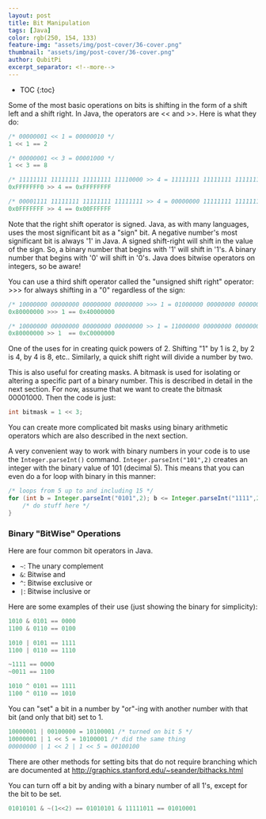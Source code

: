 ```yaml
---
layout: post
title: Bit Manipulation
tags: [Java]
color: rgb(250, 154, 133)
feature-img: "assets/img/post-cover/36-cover.png"
thumbnail: "assets/img/post-cover/36-cover.png"
author: QubitPi
excerpt_separator: <!--more-->
---
```


<!--more-->

* TOC
{:toc}

Some of the most basic operations on bits is shifting in the form of a shift left and a shift right. In Java, the
operators are << and >>. Here is what they do:

```java
/* 00000001 << 1 = 00000010 */
1 << 1 == 2

/* 00000001 << 3 = 00001000 */
1 << 3 == 8

/* 11111111 11111111 11111111 11110000 >> 4 = 11111111 11111111 11111111 11111111 */
0xFFFFFFF0 >> 4 == 0xFFFFFFFF

/* 00001111 11111111 11111111 11111111 >> 4 = 00000000 11111111 11111111 11111111 */
0x0FFFFFFF >> 4 == 0x00FFFFFF
```

Note that the right shift operator is signed. Java, as with many languages, uses the most significant bit as a "sign"
bit. A negative number's most significant bit is always '1' in Java. A signed shift-right will shift in the value of the
sign. So, a binary number that begins with '1' will shift in '1's. A binary number that begins with '0' will shift in
'0's. Java does bitwise operators on integers, so be aware!

You can use a third shift operator called the "unsigned shift right" operator: >>> for always shifting in a "0"
regardless of the sign:

```java
/* 10000000 00000000 00000000 00000000 >>> 1 = 01000000 00000000 00000000 00000000 */
0x80000000 >>> 1 == 0x40000000

/* 10000000 00000000 00000000 00000000 >> 1 = 11000000 00000000 00000000 00000000 */
0x80000000 >> 1  == 0xC0000000
```

One of the uses for in creating quick powers of 2. Shifting "1" by 1 is 2, by 2 is 4, by 4 is 8, etc.. Similarly, a
quick shift right will divide a number by two.

This is also useful for creating masks. A bitmask is used for isolating or altering a specific part of a binary number.
This is described in detail in the next section. For now, assume that we want to create the bitmask 00001000. Then the
code is just:

```java
int bitmask = 1 << 3;
```

You can create more complicated bit masks using binary arithmetic operators which are also described in the next
section.

A very convenient way to work with binary numbers in your code is to use the `Integer.parseInt()` command.
`Integer.parseInt("101",2)` creates an integer with the binary value of 101 (decimal 5). This means that you can even
do a for loop with binary in this manner:

```java
/* loops from 5 up to and including 15 */
for (int b = Integer.parseInt("0101",2); b <= Integer.parseInt("1111",2); b++) {
    /* do stuff here */
}
```

### Binary "BitWise" Operations

Here are four common bit operators in Java.

- `~`: The unary complement
- `&`: Bitwise and
- `^`: Bitwise exclusive or
- `|`: Bitwise inclusive or

Here are some examples of their use (just showing the binary for simplicity):

```java
1010 & 0101 == 0000
1100 & 0110 == 0100

1010 | 0101 == 1111
1100 | 0110 == 1110

~1111 == 0000
~0011 == 1100

1010 ^ 0101 == 1111
1100 ^ 0110 == 1010
```

You can "set" a bit in a number by "or"-ing with another number with that bit (and only that bit) set to 1.

```java
10000001 | 00100000 = 10100001 /* turned on bit 5 */
10000001 | 1 << 5 = 10100001 /* did the same thing
00000000 | 1 << 2 | 1 << 5 = 00100100
```

There are other methods for setting bits that do not require branching which are documented at
http://graphics.stanford.edu/~seander/bithacks.html

You can turn off a bit by anding with a binary number of all 1's, except for the bit to be set.

```java
01010101 & ~(1<<2) == 01010101 & 11111011 == 01010001
```
